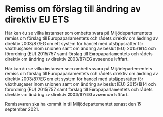 # Remiss om förslag till ändring av direktiv EU ETS

Här kan du se vilka instanser som ombetts svara på Miljödepartementets remiss om förslag till Europaparlamentets och rådets direktiv om ändring av direktiv 2003/87/EG om ett system för handel med utsläppsrätter för växthusgaser inom unionen samt om ändring av beslut (EU)
2015/1814 och förordning (EU) 2015/757 samt förslag till Europaparlamentets och rådets direktiv om ändring av direktiv 2003/87/EG avseende luftfart.

Här kan du se vilka instanser som ombetts svara på Miljödepartementets remiss om förslag till Europaparlamentets och rådets direktiv om ändring av direktiv 2003/87/EG om ett system för handel med utsläppsrätter för växthusgaser inom unionen samt om ändring av beslut (EU)
2015/1814 och förordning (EU) 2015/757 samt förslag till Europaparlamentets och rådets direktiv om ändring av direktiv 2003/87/EG avseende luftfart.

Remissvaren ska ha kommit in till Miljödepartementet senast den 15
september 2021.

